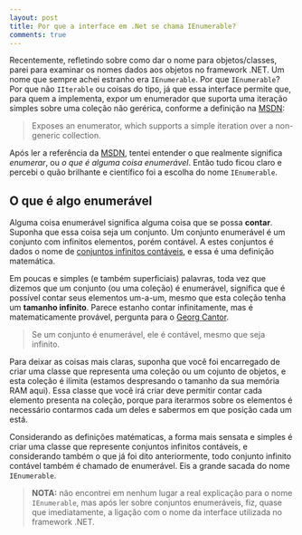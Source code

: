 ```yaml
---
layout: post
title: Por que a interface em .Net se chama IEnumerable?
comments: true
---
```


Recentemente, refletindo sobre como dar o nome para objetos/classes, parei para examinar os nomes dados aos objetos no framework .NET. Um nome que sempre achei estranho era `IEnumerable`. Por que `IEnumerable`? Por que não `IIterable` ou coisas do tipo, já que essa interface permite que, para quem a implementa, expor um enumerador que suporta uma iteração simples sobre uma coleção não gerérica, conforme a definição na [MSDN][1]:

> Exposes an enumerator, which supports a simple iteration over a non-generic collection.

Após ler a referência da [MSDN][1], tentei entender o que realmente significa _enumerar_, ou _o que é alguma coisa enumerável_. Então tudo ficou claro e percebi o quão brilhante e científico foi a escolha do nome `IEnumerable`.

## O que é algo enumerável

Alguma coisa enumerável significa alguma coisa que se possa __contar__. Suponha que essa coisa seja um conjunto. Um conjunto enumerável é um conjunto com infinitos elementos, porém contável. A estes conjuntos é dados o nome de [conjuntos infinitos contáveis][2], e essa é uma definição matemática.

Em poucas e simples (e também superficiais) palavras, toda vez que dizemos que um conjunto (ou uma coleção) é enumerável, significa que é possível contar seus elementos um-a-um, mesmo que esta coleção tenha um **tamanho infinito**. Parece estanho contar infinitamente, mas é matematicamente provável, pergunta para o [Georg Cantor][3].

> Se um conjunto é enumerável, ele é contável, mesmo que seja infinito.

Para deixar as coisas mais claras, suponha que você foi encarregado de criar uma classe que representa uma coleção ou um cojunto de objetos, e esta coleção é ilimita (estamos despresando o tamanho da sua memória RAM aqui). Essa classe que você irá criar deve permitir contar cada elemento presenta na coleção, porque para iterarmos sobre os elementos é necessário contarmos cada um deles e sabermos em que posição cada um está.

Considerando as definições matématicas, a forma mais sensata e simples é criar uma classe que represente conjuntos infinitos contáveis, e considerando também o que já foi dito anteriormente, todo conjunto infinito contável também é chamado de enumerável. Eis a grande sacada do nome `IEnumerable`.

> **NOTA:** não encontrei em nenhum lugar a real explicação para o nome `IEnumerable`, mas após ler sobre conjuntos enumeráveis, fiz, quase que imediatamente, a ligação com o nome da interface utilizada no framework .NET.

  [1]: http://msdn.microsoft.com/en-us/library/system.collections.ienumerable(v=vs.110).aspx
  [2]: http://pt.wikipedia.org/wiki/Conjunto_cont%C3%A1vel
  [3]: http://pt.wikipedia.org/wiki/Georg_Cantor
